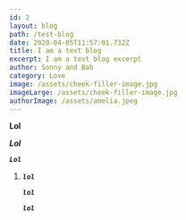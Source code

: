 ```yaml
---
id: 2
layout: blog
path: /test-blog
date: 2020-04-05T11:57:01.732Z
title: I am a text blog
excerpt: I am a test blog excerpt
author: Sonny and Bab
category: Love
image: /assets/cheek-filler-image.jpg
imageLarge: /assets/cheek-filler-image.jpg
authorImage: /assets/amelia.jpeg
---
```

**Lol**

***Lol***

***`Lol`***

1. ***`lol`***

   ***`lol`***

   ***`lol`***